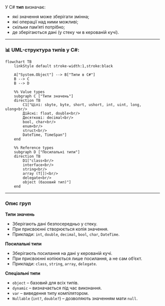 У C# **тип** визначає:

* які значення може зберігати змінна;
* які операції над ними можливі;
* скільки пам’яті потрібно;
* де зберігаються дані (у стеку чи в керованій кучі).

---

### 📊 UML-структура типів у C#:

```mermaid
flowchart TB
    linkStyle default stroke-width:1,stroke:black

    A["System.Object"] --> B["Типи в C#"]
    B --> C
    B --> D

    %% Value types
    subgraph C ["Типи значень"]
    direction TB
        C1["Цілі: sbyte, byte, short, ushort, int, uint, long, ulong<br/>
        Дійсні: float, double<br/>
        Десяткові: decimal<br/>
        bool, char<br/>
        enum<br/>
        struct<br/>
        DateTime, TimeSpan"]
    end

    %% Reference types
    subgraph D ["Посилальні типи"]
    direction TB
        D1["class<br/>
        interface<br/>
        string<br/>
        array (T[])<br/>
        delegate<br/>
        object (базовий тип)"]
    end
```

---

### Опис груп

**Типи значень**

* Зберігають дані безпосередньо у стеку.
* При присвоєнні створюється копія значення.
* Приклади: `int`, `double`, `decimal`, `bool`, `char`, `DateTime`.

**Посилальні типи**

* Зберігають посилання на дані у керованій кучі.
* При присвоєнні копіюється лише посилання, а не сам об’єкт.
* Приклади: `class`, `string`, `array`, `delegate`.

**Спеціальні типи**

* `object` – базовий для всіх типів.
* `dynamic` – визначається під час виконання.
* `var` – виведення типу компілятором.
* `Nullable` (`int?`, `double?`) – дозволяють значенням мати `null`.
